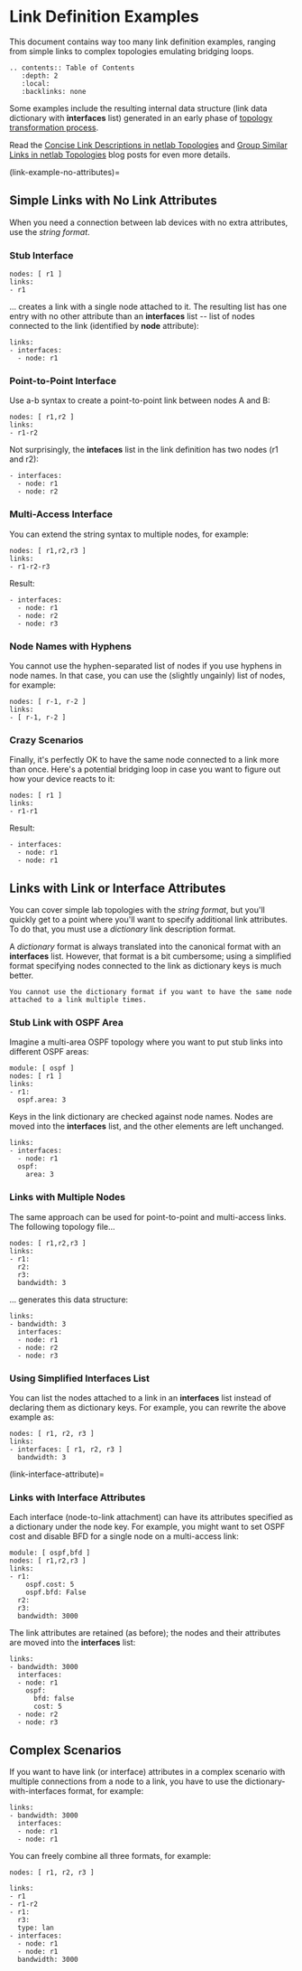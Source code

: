 # Link Definition Examples

This document contains way too many link definition examples, ranging from simple links to complex topologies emulating bridging loops.

```eval_rst
.. contents:: Table of Contents
   :depth: 2
   :local:
   :backlinks: none
```

Some examples include the resulting internal data structure (link data dictionary with **interfaces** list) generated in an early phase of [topology transformation process](../dev/transform.md).

Read the [Concise Link Descriptions in netlab Topologies](https://blog.ipspace.net/2025/01/netlab-link-definitions/) and [Group Similar Links in netlab Topologies](https://blog.ipspace.net/2025/02/netlab-link-dictionary/) blog posts for even more details.

(link-example-no-attributes)=
## Simple Links with No Link Attributes

When you need a connection between lab devices with no extra attributes, use the *string format*.

### Stub Interface

```
nodes: [ r1 ]
links:
- r1
```

... creates a link with a single node attached to it. The resulting list has one entry with no other attribute than an **interfaces** list -- list of nodes connected to the link (identified by **node** attribute):

```
links:
- interfaces:
  - node: r1
```

### Point-to-Point Interface

Use a-b syntax to create a point-to-point link between nodes A and B:

```
nodes: [ r1,r2 ]
links:
- r1-r2
```

Not surprisingly, the **intefaces** list in the link definition has two nodes (r1 and r2):

```
- interfaces:
  - node: r1
  - node: r2
```

### Multi-Access Interface

You can extend the string syntax to multiple nodes, for example:

```
nodes: [ r1,r2,r3 ]
links:
- r1-r2-r3
```

Result:

```
- interfaces:
  - node: r1
  - node: r2
  - node: r3
```

### Node Names with Hyphens

You cannot use the hyphen-separated list of nodes if you use hyphens in node names. In that case, you can use the (slightly ungainly) list of nodes, for example:

```
nodes: [ r-1, r-2 ]
links:
- [ r-1, r-2 ]
```

### Crazy Scenarios

Finally, it's perfectly OK to have the same node connected to a link more than once. Here's a potential bridging loop in case you want to figure out how your device reacts to it:

```
nodes: [ r1 ]
links:
- r1-r1
```

Result:

```
- interfaces:
  - node: r1
  - node: r1
```

## Links with Link or Interface Attributes

You can cover simple lab topologies with the *string format*, but you'll quickly get to a point where you'll want to specify additional link attributes. To do that, you must use a *dictionary* link description format.

A *dictionary* format is always translated into the canonical format with an **interfaces** list. However, that format is a bit cumbersome; using a simplified format specifying nodes connected to the link as dictionary keys is much better.

```{warning}
You cannot use the dictionary format if you want to have the same node attached to a link multiple times.
```

### Stub Link with OSPF Area

Imagine a multi-area OSPF topology where you want to put stub links into different OSPF areas:

```
module: [ ospf ]
nodes: [ r1 ]
links:
- r1:
  ospf.area: 3
```

Keys in the link dictionary are checked against node names. Nodes are moved into the **interfaces** list, and the other elements are left unchanged.

```
links:
- interfaces:
  - node: r1
  ospf:
    area: 3
```

### Links with Multiple Nodes

The same approach can be used for point-to-point and multi-access links. The following topology file...

```
nodes: [ r1,r2,r3 ]
links:
- r1:
  r2:
  r3:
  bandwidth: 3
```

... generates this data structure:

```
links:
- bandwidth: 3
  interfaces:
  - node: r1
  - node: r2
  - node: r3
```

### Using Simplified Interfaces List

You can list the nodes attached to a link in an **interfaces** list instead of declaring them as dictionary keys. For example, you can rewrite the above example as:

```
nodes: [ r1, r2, r3 ]
links:
- interfaces: [ r1, r2, r3 ]
  bandwidth: 3
```

(link-interface-attribute)=
### Links with Interface Attributes

Each interface (node-to-link attachment) can have its attributes specified as a dictionary under the node key. For example, you might want to set OSPF cost and disable BFD for a single node on a multi-access link:

```
module: [ ospf,bfd ]
nodes: [ r1,r2,r3 ]
links:
- r1:
    ospf.cost: 5
    ospf.bfd: False
  r2:
  r3:
  bandwidth: 3000
```

The link attributes are retained (as before); the nodes and their attributes are moved into the **interfaces** list:

```
links:
- bandwidth: 3000
  interfaces:
  - node: r1
    ospf:
      bfd: false
      cost: 5
  - node: r2
  - node: r3
```

## Complex Scenarios

If you want to have link (or interface) attributes in a complex scenario with multiple connections from a node to a link, you have to use the dictionary-with-interfaces format, for example:

```
links:
- bandwidth: 3000
  interfaces:
  - node: r1
  - node: r1
```

You can freely combine all three formats, for example:

```
nodes: [ r1, r2, r3 ]

links:
- r1
- r1-r2
- r1:
  r3:
  type: lan
- interfaces:
  - node: r1
  - node: r1
  bandwidth: 3000
```

